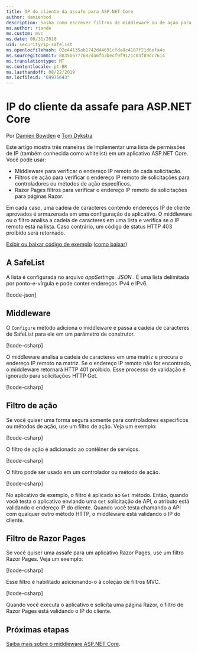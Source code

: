 ```yaml
---
title: IP do cliente da assafe para ASP.NET Core
author: damienbod
description: Saiba como escrever filtros de middleware ou de ação para validar endereços IP remotos em uma lista de endereços IP aprovados.
ms.author: riande
ms.custom: mvc
ms.date: 08/31/2018
uid: security/ip-safelist
ms.openlocfilehash: 02e44135ab1742d44691cfda8c4167f21d6efa4e
ms.sourcegitcommit: 8835b6777682da6fb3becf9f9121c03f89dc7614
ms.translationtype: MT
ms.contentlocale: pt-BR
ms.lasthandoff: 08/22/2019
ms.locfileid: "69975643"
---
```

# <a name="client-ip-safelist-for-aspnet-core"></a>IP do cliente da assafe para ASP.NET Core

Por [Damien Bowden](https://twitter.com/damien_bod) e [Tom Dykstra](https://github.com/tdykstra)
 
Este artigo mostra três maneiras de implementar uma lista de permissões de IP (também conhecida como whitelist) em um aplicativo ASP.NET Core. Você pode usar:

* Middleware para verificar o endereço IP remoto de cada solicitação.
* Filtros de ação para verificar o endereço IP remoto de solicitações para controladores ou métodos de ação específicos.
* Razor Pages filtros para verificar o endereço IP remoto de solicitações para páginas Razor.

Em cada caso, uma cadeia de caracteres contendo endereços IP de cliente aprovados é armazenada em uma configuração de aplicativo. O middleware ou o filtro analisa a cadeia de caracteres em uma lista e verifica se o IP remoto está na lista. Caso contrário, um código de status HTTP 403 proibido será retornado.

[Exibir ou baixar código de exemplo](https://github.com/aspnet/AspNetCore.Docs/tree/master/aspnetcore/security/ip-safelist/samples/2.x/ClientIpAspNetCore) ([como baixar](xref:index#how-to-download-a-sample))

## <a name="the-safelist"></a>A SafeList

A lista é configurada no arquivo *appSettings. JSON* . É uma lista delimitada por ponto-e-vírgula e pode conter endereços IPv4 e IPv6.

[!code-json[](ip-safelist/samples/2.x/ClientIpAspNetCore/appsettings.json?highlight=2)]

## <a name="middleware"></a>Middleware

O `Configure` método adiciona o middleware e passa a cadeia de caracteres de SafeList para ele em um parâmetro de construtor.

[!code-csharp[](ip-safelist/samples/2.x/ClientIpAspNetCore/Startup.cs?name=snippet_Configure&highlight=10)]

O middleware analisa a cadeia de caracteres em uma matriz e procura o endereço IP remoto na matriz. Se o endereço IP remoto não for encontrado, o middleware retornará HTTP 401 proibido. Esse processo de validação é ignorado para solicitações HTTP Get.

[!code-csharp[](ip-safelist/samples/2.x/ClientIpAspNetCore/AdminSafeListMiddleware.cs?name=snippet_ClassOnly)]

## <a name="action-filter"></a>Filtro de ação

Se você quiser uma forma segura somente para controladores específicos ou métodos de ação, use um filtro de ação. Veja um exemplo: 

[!code-csharp[](ip-safelist/samples/2.x/ClientIpAspNetCore/Filters/ClientIdCheckFilter.cs)]

O filtro de ação é adicionado ao contêiner de serviços.

[!code-csharp[](ip-safelist/samples/2.x/ClientIpAspNetCore/Startup.cs?name=snippet_ConfigureServices&highlight=3)]

O filtro pode ser usado em um controlador ou método de ação.

[!code-csharp[](ip-safelist/samples/2.x/ClientIpAspNetCore/Controllers/ValuesController.cs?name=snippet_Filter&highlight=1)]

No aplicativo de exemplo, o filtro é aplicado ao `Get` método. Então, quando você testa o aplicativo enviando uma `Get` solicitação de API, o atributo está validando o endereço IP do cliente. Quando você testa chamando a API com qualquer outro método HTTP, o middleware está validando o IP do cliente.

## <a name="razor-pages-filter"></a>Filtro de Razor Pages 

Se você quiser uma assafe para um aplicativo Razor Pages, use um filtro Razor Pages. Veja um exemplo: 

[!code-csharp[](ip-safelist/samples/2.x/ClientIpAspNetCore/Filters/ClientIdCheckPageFilter.cs)]

Esse filtro é habilitado adicionando-o à coleção de filtros MVC.

[!code-csharp[](ip-safelist/samples/2.x/ClientIpAspNetCore/Startup.cs?name=snippet_ConfigureServices&highlight=7-9)]

Quando você executa o aplicativo e solicita uma página Razor, o filtro de Razor Pages está validando o IP do cliente.

## <a name="next-steps"></a>Próximas etapas

[Saiba mais sobre o middleware ASP.NET Core](xref:fundamentals/middleware/index).
